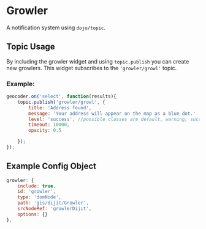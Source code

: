 # Growler

A notification system using `dojo/topic`.

## Topic Usage
By including the growler widget and using `topic.publish` you can create new growlers. This widget subscribes to the `'growler/growl'` topic.

### Example:
```javascript
geocoder.on('select', function(results){
    topic.publish('growler/growl', {
        title: 'Address found',
        message: 'Your address will appear on the map as a blue dot.'
        level: 'success', //possible classes are default, warning, success, error, info
        timeout: 10000,
        opacity: 0.5

    });
});
```

## Example Config Object
``` javascript
growler: {
    include: true,
    id: 'growler',
    type: 'domNode',
    path: 'gis/dijit/Growler',
    srcNodeRef: 'growlerDijit',
    options: {}
},
```
